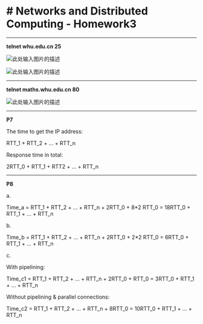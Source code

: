 ﻿# # Networks and Distributed Computing - Homework3


---

**telnet whu.edu.cn 25**

![此处输入图片的描述][1]

![此处输入图片的描述][2]

---

**telnet maths.whu.edu.cn 80**

![此处输入图片的描述][3]

---

**P7**


  The time to get the IP address:
  
  RTT_1 + RTT_2 + ... + RTT_n
  
  Response time in total:
  
  2RTT_0 + RTT_1 + RTT2 + ... + RTT_n
  
---
  
**P8**

a.

  Time_a = RTT_1 + RTT_2 + ... + RTT_n + 2RTT_0 + 8*2 RTT_0 = 18RTT_0 + RTT_1 + ... + RTT_n
  
b.

  Time_b = RTT_1 + RTT_2 + ... + RTT_n + 2RTT_0 + 2*2 RTT_0 = 6RTT_0 + RTT_1 + ... + RTT_n
 
 c.
 
  With pipelining:
    
  Time_c1 = RTT_1 + RTT_2 + ... + RTT_n + 2RTT_0 + RTT_0 = 3RTT_0 + RTT_1 + ... + RTT_n
  
  Without pipelining & parallel connections:

  Time_c2 = RTT_1 + RTT_2 + ... + RTT_n + 8RTT_0 = 10RTT_0 + RTT_1 + ... + RTT_n


  [1]: https://github.com/JayGreen495/pics/blob/master/hw3_pic1.png
  [2]: https://github.com/JayGreen495/pics/blob/master/hw3_pic2.png
  [3]: https://github.com/JayGreen495/pics/blob/master/hw3_pic3.png